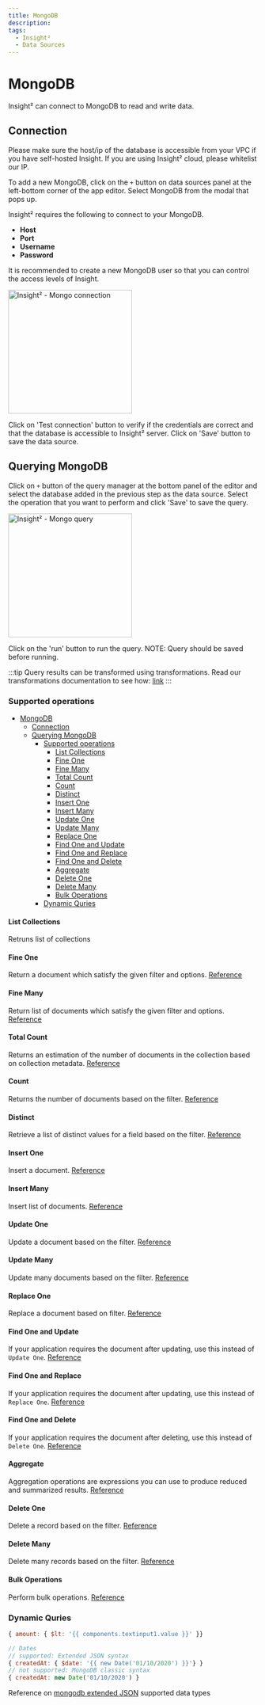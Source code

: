 ```yaml
---
title: MongoDB
description: 
tags:
  - Insight²
  - Data Sources
---
```


# MongoDB

Insight² can connect to MongoDB to read and write data.

## Connection

Please make sure the host/ip of the database is accessible from your VPC if you have self-hosted Insight. If you are using Insight² cloud, please whitelist our IP.

To add a new MongoDB, click on the `+` button on data sources panel at the left-bottom corner of the app editor. Select MongoDB from the modal that pops up.

Insight² requires the following to connect to your MongoDB.

- **Host**
- **Port**
- **Username**
- **Password**

It is recommended to create a new MongoDB user so that you can control the access levels of Insight.

<img src="/_images/insight2/datasource-reference/mo-connect.png" alt="Insight² - Mongo connection" height="250"/>

Click on 'Test connection' button to verify if the credentials are correct and that the database is accessible to Insight² server. Click on 'Save' button to save the data source.

## Querying MongoDB

Click on `+` button of the query manager at the bottom panel of the editor and select the database added in the previous step as the data source. Select the operation that you want to perform and click 'Save' to save the query.

<img src="/_images/insight2/datasource-reference/mo-query.png" alt="Insight² - Mongo query" height="250"/>

Click on the 'run' button to run the query. NOTE: Query should be saved before running.

:::tip
Query results can be transformed using transformations. Read our transformations documentation to see how: [link](/docs/tutorial/transformations)
:::

### Supported operations
- [MongoDB](#mongodb)
	- [Connection](#connection)
	- [Querying MongoDB](#querying-mongodb)
		- [Supported operations](#supported-operations)
			- [List Collections](#list-collections)
			- [Fine One](#fine-one)
			- [Fine Many](#fine-many)
			- [Total Count](#total-count)
			- [Count](#count)
			- [Distinct](#distinct)
			- [Insert One](#insert-one)
			- [Insert Many](#insert-many)
			- [Update One](#update-one)
			- [Update Many](#update-many)
			- [Replace One](#replace-one)
			- [Find One and Update](#find-one-and-update)
			- [Find One and Replace](#find-one-and-replace)
			- [Find One and Delete](#find-one-and-delete)
			- [Aggregate](#aggregate)
			- [Delete One](#delete-one)
			- [Delete Many](#delete-many)
			- [Bulk Operations](#bulk-operations)
		- [Dynamic Quries](#dynamic-quries)
#### List Collections
Retruns list of collections
#### Fine One
Return a document which satisfy the given filter and options. [Reference](https://docs.mongodb.com/drivers/node/v4.0/usage-examples/findOne)
#### Fine Many
Return list of documents which satisfy the given filter and options. [Reference](https://docs.mongodb.com/drivers/node/v4.0/usage-examples/find/)
#### Total Count
Returns an estimation of the number of documents in the collection based on collection metadata. [Reference](https://mongodb.github.io/node-mongodb-native/4.0/classes/collection.html#estimateddocumentcount)
#### Count
Returns the number of documents based on the filter. [Reference](https://mongodb.github.io/node-mongodb-native/4.0/classes/collection.html#countdocuments)
#### Distinct
Retrieve a list of distinct values for a field based on the filter. [Reference](https://docs.mongodb.com/drivers/node/v4.0/usage-examples/distinct/)
#### Insert One
Insert a document. [Reference](https://docs.mongodb.com/drivers/node/v4.0/usage-examples/insertOne/)
#### Insert Many
Insert list of documents. [Reference](https://docs.mongodb.com/drivers/node/v4.0/usage-examples/insertMany/)
#### Update One
Update a document based on the filter. [Reference](https://docs.mongodb.com/drivers/node/v4.0/usage-examples/updateOne/)
#### Update Many
Update many documents based on the filter. [Reference](https://docs.mongodb.com/drivers/node/v4.0/usage-examples/updateMany/)
#### Replace One
Replace a document based on filter. [Reference](https://docs.mongodb.com/drivers/node/v4.0/usage-examples/replaceOne/)
#### Find One and Update
If your application requires the document after updating, use this instead of `Update One`. [Reference](https://mongodb.github.io/node-mongodb-native/4.0/classes/collection.html#findoneandupdate)
#### Find One and Replace
If your application requires the document after updating, use this instead of `Replace One`. [Reference](https://mongodb.github.io/node-mongodb-native/4.0/classes/collection.html#findoneandreplace)
#### Find One and Delete
If your application requires the document after deleting, use this instead of `Delete One`. [Reference](https://mongodb.github.io/node-mongodb-native/4.0/classes/collection.html#findoneanddelete)
#### Aggregate
Aggregation operations are expressions you can use to produce reduced and summarized results. [Reference](https://docs.mongodb.com/drivers/node/v4.0/fundamentals/aggregation/)
#### Delete One
Delete a record based on the filter. [Reference](https://docs.mongodb.com/drivers/node/v4.0/usage-examples/deleteOne/)
#### Delete Many
Delete many records based on the filter. [Reference](https://docs.mongodb.com/drivers/node/v4.0/usage-examples/deleteMany/)
#### Bulk Operations
Perform bulk operations. [Reference](https://docs.mongodb.com/drivers/node/v4.0/usage-examples/bulkWrite/)

### Dynamic Quries
```javascript
{ amount: { $lt: '{{ components.textinput1.value }}' }}

// Dates
// supported: Extended JSON syntax
{ createdAt: { $date: '{{ new Date('01/10/2020') }}'} }
// not supported: MongoDB classic syntax
{ createdAt: new Date('01/10/2020') }
```
Reference on [mongodb extended JSON](https://docs.mongodb.com/manual/reference/mongodb-extended-json/) supported data types
